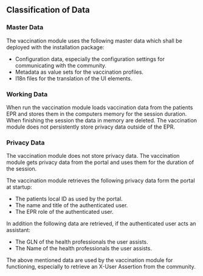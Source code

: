 ## Classification of Data

### Master Data

The vaccination module uses the following master data which shall be deployed with the installation package:
- Configuration data, especially the configuration settings for communicating with the community.
- Metadata as value sets for the vaccination profiles.
- I18n files for the translation of the UI elements.  

### Working Data

When run the vaccination module loads vaccination data from the patients EPR and stores them in the computers memory for the session duration. When finishing the session the data in memory are deleted. The vaccination module does not persistently store privacy data outside of the EPR.

### Privacy Data

The vaccination module does not store privacy data. The vaccination module gets privacy data from the portal and uses them for the duration of the session.

The vaccination module retrieves the following privacy data form the portal at startup:
- The patients local ID as used by the portal.
- The name and title of the authenticated user.
- The EPR role of the authenticated user.

In addition the following data are retrieved, if the authenticated user acts an assistant:
- The GLN of the health professionals the user assists.
- The Name of the health professionals the user assists.

The above mentioned data are used by the vaccination module for functioning, especially to retrieve an X-User Assertion from the community.
